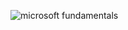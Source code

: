![microsoft fundamentals](https://github.com/user-attachments/assets/e840047d-4f03-4917-84df-6feb979af08b)
